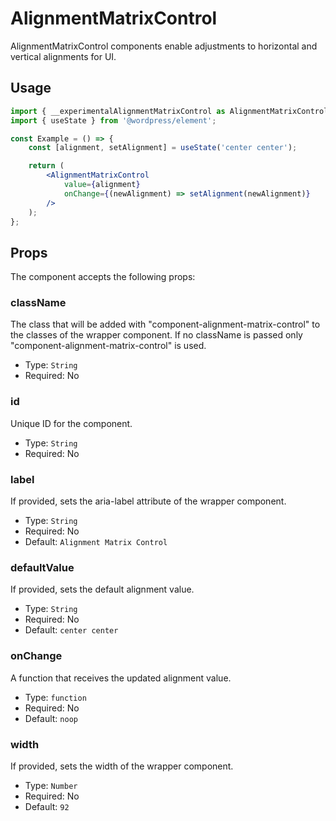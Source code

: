 # AlignmentMatrixControl

AlignmentMatrixControl components enable adjustments to horizontal and vertical alignments for UI.

## Usage

```jsx
import { __experimentalAlignmentMatrixControl as AlignmentMatrixControl } from '@wordpress/components';
import { useState } from '@wordpress/element';

const Example = () => {
	const [alignment, setAlignment] = useState('center center');

	return (
		<AlignmentMatrixControl
			value={alignment}
			onChange={(newAlignment) => setAlignment(newAlignment)}
		/>
	);
};
```

## Props

The component accepts the following props:
### className

The class that will be added with "component-alignment-matrix-control" to the classes of the wrapper <Composite/> component.
If no className is passed only "component-alignment-matrix-control" is used.

-   Type: `String`
-   Required: No

### id

Unique ID for the component.
-  Type: `String`
-  Required: No
### label

If provided, sets the aria-label attribute of the wrapper <Composite/> component.

-   Type: `String`
-   Required: No
-   Default: `Alignment Matrix Control`
### defaultValue

If provided, sets the default alignment value.
- Type: `String`
- Required: No
- Default: `center center`

### onChange

A function that receives the updated alignment value.

-   Type: `function`
-   Required: No
-   Default: `noop`
### width

If provided, sets the width of the wrapper <Composite/> component.
 - Type: `Number`
 - Required: No
 - Default: `92`
